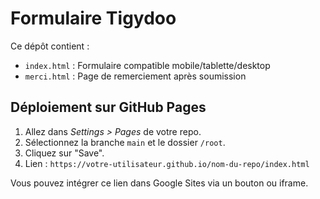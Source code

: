 # Formulaire Tigydoo

Ce dépôt contient :
- `index.html` : Formulaire compatible mobile/tablette/desktop
- `merci.html` : Page de remerciement après soumission

## Déploiement sur GitHub Pages

1. Allez dans *Settings > Pages* de votre repo.
2. Sélectionnez la branche `main` et le dossier `/root`.
3. Cliquez sur "Save".
4. Lien : `https://votre-utilisateur.github.io/nom-du-repo/index.html`

Vous pouvez intégrer ce lien dans Google Sites via un bouton ou iframe.

